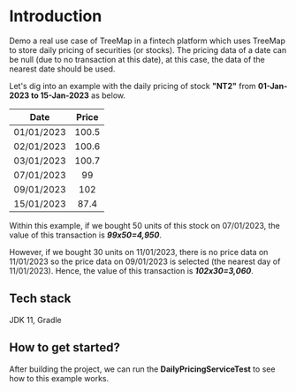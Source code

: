 # Introduction

Demo a real use case of TreeMap in a fintech platform which uses TreeMap to store daily pricing of securities (or stocks). 
The pricing data of a date can be null (due to no transaction at this date), at this case, the data of the nearest date should be used.

Let's dig into an example with the daily pricing of stock **"NT2"** from **01-Jan-2023 to 15-Jan-2023** as below.

| Date        | Price           |
| ------------- |:-------------:| 
| 01/01/2023      | 100.5 | 
| 02/01/2023      | 100.6      |
| 03/01/2023 | 100.7      |
| 07/01/2023 | 99      |
| 09/01/2023 | 102      |
| 15/01/2023 | 87.4      |


Within this example, if we bought 50 units of this stock on 07/01/2023, the value of this transaction is _****99x50=4,950****_. 

However, if we bought 30 units on 11/01/2023, there is no price data on 11/01/2023 so the price data on 09/01/2023 is selected (the nearest day of 11/01/2023). 
Hence, the value of this transaction is _**102x30=3,060**_.

## Tech stack

JDK 11, Gradle

## How to get started?
After building the project, we can run the **DailyPricingServiceTest** to see how to this example works.